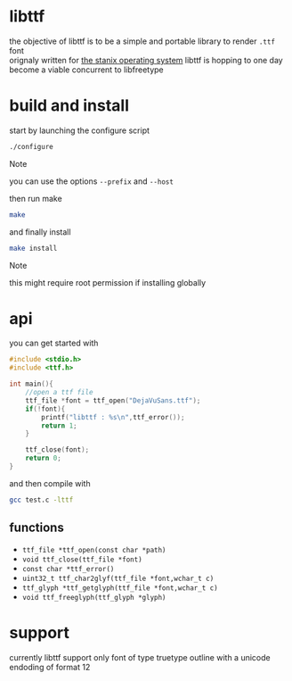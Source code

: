 # libttf
the objective of libttf is to be a simple and portable library to render `.ttf` font  
orignaly written for [the stanix operating system](https://github.com/tayoky/stanix) libttf is hopping to one day become a viable concurrent to libfreetype

# build and install
start by launching the configure script
```sh
./configure
```
> [!NOTE]
> you can use the options `--prefix` and `--host`

then run make
```sh
make
```

and finally install
```sh
make install
```
> [!NOTE]
> this might require root permission if installing globally

# api
you can get started with
```c
#include <stdio.h>
#include <ttf.h>

int main(){
    //open a ttf file
    ttf_file *font = ttf_open("DejaVuSans.ttf");
    if(!font){
        printf("libttf : %s\n",ttf_error());
        return 1;
    }

    ttf_close(font);
    return 0;
}
```

and then compile with
```sh
gcc test.c -lttf
```

## functions
- `ttf_file *ttf_open(const char *path)`
- `void ttf_close(ttf_file *font)`
- `const char *ttf_error()`
- `uint32_t ttf_char2glyf(ttf_file *font,wchar_t c)`
- `ttf_glyph *ttf_getglyph(ttf_file *font,wchar_t c)`
- `void ttf_freeglyph(ttf_glyph *glyph)`

# support
currently libttf support only font of type truetype outline with a unicode endoding of format 12
